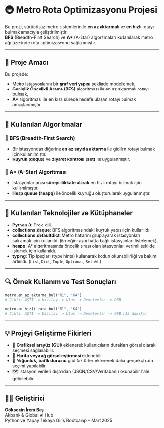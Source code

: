 # 🚇 Metro Rota Optimizasyonu Projesi

Bu proje, sürücüsüz metro sistemlerinde **en az aktarmalı** ve **en hızlı** rotayı bulmak amacıyla geliştirilmiştir.  
**BFS** (Breadth-First Search) ve **A\*** (A-Star) algoritmaları kullanılarak metro ağı üzerinde rota optimizasyonu sağlanmıştır.

---

## 📌 Proje Amacı

Bu projede:

- Metro istasyonlarını bir **graf veri yapısı** şeklinde modellemek,
- **Genişlik Öncelikli Arama (BFS)** algoritması ile en az aktarmalı rotayı bulmak,
- **A\*** algoritması ile en kısa sürede hedefe ulaşan rotayı bulmak amaçlanmıştır.

---

## 🧠 Kullanılan Algoritmalar

### 🔹 BFS (Breadth-First Search)
- Bir istasyondan diğerine **en az sayıda aktarma** ile gidilen rotayı bulmak için kullanılmıştır.
- **Kuyruk (deque)** ve **ziyaret kontrolü (set)** ile uygulanmıştır.

### 🔹 A\* (A-Star) Algoritması
- İstasyonlar arası **süreyi dikkate alarak** en hızlı rotayı bulmak için kullanılmıştır.
- **Heap queue (heapq)** ile öncelik kuyruğu oluşturularak uygulanmıştır.

---

## 🧰 Kullanılan Teknolojiler ve Kütüphaneler

- **Python 3**: Proje dili.
- **collections.deque**: BFS algoritmasındaki kuyruk yapısı için kullanıldı.
- **collections.defaultdict**: Metro hatlarını gruplayarak istasyonları saklamak için kullanıldı (örneğin: aynı hatta bağlı istasyonları listelemek).
- **heapq**: A* algoritmasında öncelik sırası olan istasyonları verimli şekilde işlemek için kullanıldı.
- **typing**: Tip ipuçları (type hints) kullanarak kodun okunabilirliği ve bakımı artırıldı. (`List`, `Dict`, `Tuple`, `Optional`, `Set` vs.)

---

## 🔍 Örnek Kullanım ve Test Sonuçları

```python
metro.en_az_aktarma_bul("M1", "K4")
# Çıktı: AŞTİ -> Kızılay -> Ulus -> Demetevler -> OSB

metro.en_hizli_rota_bul("M1", "K4")
# Çıktı: AŞTİ -> Kızılay -> Ulus -> Demetevler -> OSB (15 dakika)
```
---

## 💡 Projeyi Geliştirme Fikirleri

- 🚉 **Grafiksel arayüz (GUI)** eklenerek kullanıcıların durakları görsel olarak seçmesi sağlanabilir.
- 📍 **Harita veya ağ görselleştirmesi** eklenebilir.
- 🧭 **Yoğunluk, trafik durumu** gibi faktörler eklenerek daha gerçekçi rota seçimi yapılabilir.
- 🗺️ İstasyon verileri dışarıdan (JSON/CSV/Veritabanı) okunabilir hale getirilebilir.

---

## 👨‍💻 Geliştirici

**Göksenin İrem Baş**  
Akbank & Global AI Hub  
Python ve Yapay Zekaya Giriş Bootcamp – Mart 2025

